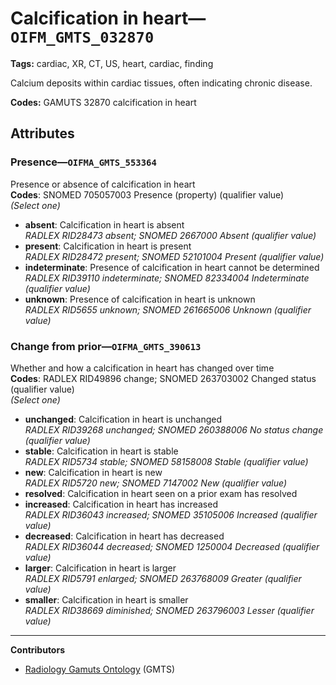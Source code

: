 # Calcification in heart—`OIFM_GMTS_032870`

**Tags:** cardiac, XR, CT, US, heart, cardiac, finding

Calcium deposits within cardiac tissues, often indicating chronic disease.

**Codes:** GAMUTS 32870 calcification in heart

## Attributes

### Presence—`OIFMA_GMTS_553364`

Presence or absence of calcification in heart  
**Codes**: SNOMED 705057003 Presence (property) (qualifier value)  
*(Select one)*

- **absent**: Calcification in heart is absent  
_RADLEX RID28473 absent; SNOMED 2667000 Absent (qualifier value)_
- **present**: Calcification in heart is present  
_RADLEX RID28472 present; SNOMED 52101004 Present (qualifier value)_
- **indeterminate**: Presence of calcification in heart cannot be determined  
_RADLEX RID39110 indeterminate; SNOMED 82334004 Indeterminate (qualifier value)_
- **unknown**: Presence of calcification in heart is unknown  
_RADLEX RID5655 unknown; SNOMED 261665006 Unknown (qualifier value)_

### Change from prior—`OIFMA_GMTS_390613`

Whether and how a calcification in heart has changed over time  
**Codes**: RADLEX RID49896 change; SNOMED 263703002 Changed status (qualifier value)  
*(Select one)*

- **unchanged**: Calcification in heart is unchanged  
_RADLEX RID39268 unchanged; SNOMED 260388006 No status change (qualifier value)_
- **stable**: Calcification in heart is stable  
_RADLEX RID5734 stable; SNOMED 58158008 Stable (qualifier value)_
- **new**: Calcification in heart is new  
_RADLEX RID5720 new; SNOMED 7147002 New (qualifier value)_
- **resolved**: Calcification in heart seen on a prior exam has resolved  
- **increased**: Calcification in heart has increased  
_RADLEX RID36043 increased; SNOMED 35105006 Increased (qualifier value)_
- **decreased**: Calcification in heart has decreased  
_RADLEX RID36044 decreased; SNOMED 1250004 Decreased (qualifier value)_
- **larger**: Calcification in heart is larger  
_RADLEX RID5791 enlarged; SNOMED 263768009 Greater (qualifier value)_
- **smaller**: Calcification in heart is smaller  
_RADLEX RID38669 diminished; SNOMED 263796003 Lesser (qualifier value)_

---

**Contributors**

- [Radiology Gamuts Ontology](https://gamuts.net/) (GMTS)